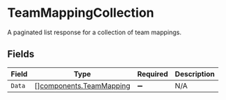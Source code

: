 # TeamMappingCollection

A paginated list response for a collection of team mappings.


## Fields

| Field                                                              | Type                                                               | Required                                                           | Description                                                        |
| ------------------------------------------------------------------ | ------------------------------------------------------------------ | ------------------------------------------------------------------ | ------------------------------------------------------------------ |
| `Data`                                                             | [][components.TeamMapping](../../models/components/teammapping.md) | :heavy_minus_sign:                                                 | N/A                                                                |